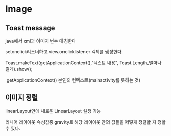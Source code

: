 # Image

## Toast message

java에서 xml과 이미지 변수 매칭한다

setonclick리스너하고 view.onclicklistener 객체를 생성한다.

Toast.makeText(getApplicationContext(),"텍스트 내용", Toast.Length_얼마나 길게).show();

​	getApplicationContext() 본인의 컨텍스트(mainactivity를 뜻하는 것)



## 이미지 정렬

linearLayout안에 새로운 LinearLayout 설정 가능

리니어 레이아웃 속성값중 gravity로 해당 레이아웃 안의 값들을 어떻게 정렬할 지 정할 수 있다.